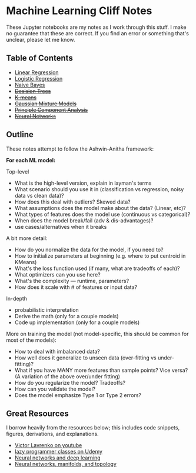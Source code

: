 # Machine Learning Cliff Notes

These Jupyter notebooks are my notes as I work through this stuff. I make no guarantee that these are correct. If you find an error or something that's unclear, please let me know. 

## Table of Contents

 - [Linear Regression](linear_regression.ipynb)
 - [Logistic Regression](logistic_regression.ipynb)
 - [Naive Bayes](naive_bayes.ipynb)
 - ~~[Desision Trees](desision_trees.ipynb)~~
 - ~~[K-means](kmeans.ipynb)~~
 - ~~[Gaussian Mixture Models](gmm.ipynb)~~
 - ~~[Principle Component Analysis](pca.ipynb)~~
 - ~~[Neural Networks](neural_networks.ipynb)~~


## Outline

These notes attempt to follow the Ashwin-Anitha framework:

**For each ML model:**

Top-level
 - What is the high-level version, explain in layman's terms
 - What scenario should you use it in (classification vs regression, noisy data vs clean data)?
 - How does this deal with outliers? Skewed data?
 - What assumptions does the model make about the data? (Linear, etc)?
 - What types of features does the model use (continuous vs categorical)?
 - When does the model break/fail (adv & dis-advantages)?
 - use cases/alternatives when it breaks

A bit more detail:
 - How do you normalize the data for the model, if you need to?
 - How to initialize parameters at beginning (e.g. where to put centroid in KMeans)
 - What's the loss function used (if many, what are tradeoffs of each)?
 - What optimizers can you use here?
 - What's the complexity — runtime, parameters?
 - How does it scale with # of features or input data?
 
In-depth
 - probabilistic interpretation
 - Derive the math (only for a couple models)
 - Code up implementation (only for a couple models)

More on training the model (not model-specific, this should be common for most of the models):
 - How to deal with imbalanced data?
 - How well does it generalize to unseen data (over-fitting vs under-fitting)?
 - What if you have MANY more features than sample points? Vice versa? (A variation of the above over/under fitting)
 - How do you regularize the model? Tradeoffs?
 - How can you validate the model?
 - Does the model emphasize Type 1 or Type 2 errors?


## Great Resources

I borrow heavily from the resources below; this includes code snippets, figures, derivations, and explanations.

 - [Victor Lavrenko on youtube](https://www.youtube.com/channel/UCs7alOMRnxhzfKAJ4JjZ7Wg)
 - [lazy programmer classes on Udemy](https://www.udemy.com/user/lazy-programmer/)
 - [Neural networks and deep learning](http://neuralnetworksanddeeplearning.com)
 - [Neural networks, manifolds, and topology](http://colah.github.io/posts/2014-03-NN-Manifolds-Topology/)
